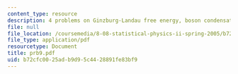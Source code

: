 ```yaml
---
content_type: resource
description: 4 problems on Ginzburg-Landau free energy, boson condensation.
file: null
file_location: /coursemedia/8-08-statistical-physics-ii-spring-2005/b72cfc0025adb9d95c4428891fe83bf9_prb9.pdf
file_type: application/pdf
resourcetype: Document
title: prb9.pdf
uid: b72cfc00-25ad-b9d9-5c44-28891fe83bf9
---
```

